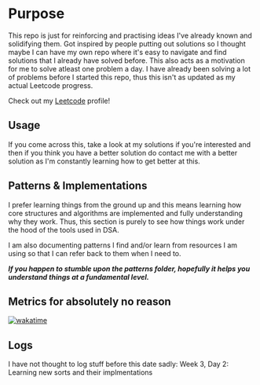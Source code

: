 <h1>Purpose</h1>

This repo is just for reinforcing and practising ideas I've already known and solidifying them. Got inspired by people putting out solutions so I thought maybe I can have my own repo where it's easy to navigate and find solutions that I already have solved before. 
This also acts as a motivation for me to solve atleast one problem a day. 
I have already been solving a lot of problems before I started this repo, thus this isn't as updated as my actual Leetcode progress.

Check out my [Leetcode](https://leetcode.com/u/shas22/) profile!

<h2>Usage</h2>

If you come across this, take a look at my solutions if you're interested and then if you think you have a better solution do contact me with a better solution as I'm constantly learning how to get better at this.

<h2>Patterns & Implementations</h2>

I prefer learning things from the ground up and this means learning how core structures and algorithms are implemented and fully understanding why they work. Thus, this section is purely to see how things work under the hood of the tools used in DSA. 

I am also documenting patterns I find and/or learn from resources I am using so that I can refer back to them when I need to.

***If you happen to stumble upon the patterns folder, hopefully it helps you understand things at a fundamental level.***


<h2>Metrics for absolutely no reason</h2>

<img>[![wakatime](https://wakatime.com/badge/github/shas22/leetcode-reinforce.svg)](https://wakatime.com/badge/github/shas22/leetcode-reinforce)</img>


<h2>Logs</h2>
I have not thought to log stuff before this date sadly:
Week 3, Day 2: Learning new sorts and their implmentations